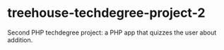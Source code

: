 # treehouse-techdegree-project-2
Second PHP techdegree project: a PHP app that quizzes the user about addition.


